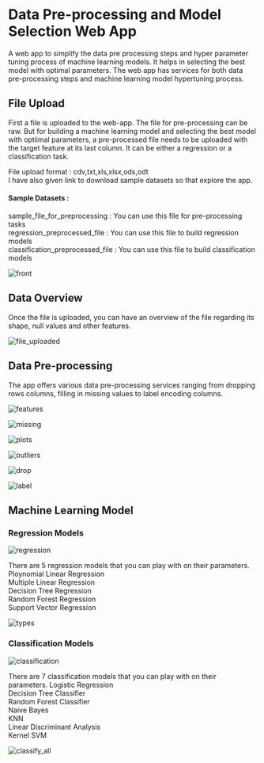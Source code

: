 # Data Pre-processing and Model Selection Web App
A web app to simplify the data pre processing steps and hyper parameter tuning process of machine learning models. It helps in selecting the best model with optimal parameters.
The web app has services for both data pre-processing steps and machine learning model hypertuning process.

## File Upload
First a file is uploaded to the web-app. The file for pre-processing can be raw. But for building a machine learning model and selecting the best model with optiimal parameters, a pre-processed file needs to be uploaded with the target feature at its last column. It can be either a regression or a classification task.

File upload format : cdv,txt,xls,xlsx,ods,odt<br />
I have also given link to download sample datasets so that explore the app.<br />

#### Sample Datasets :

sample_file_for_preprocessing    : You can use this file for pre-processing tasks <br />
regression_preprocessed_file     : You can use this file to build regression models <br />
classification_preprocessed_file : You can use this file to build classification models <br />


![front](https://user-images.githubusercontent.com/72215169/171049013-9d06a1fd-c22f-48ce-a2b3-6209225681c8.jpg)


## Data Overview

Once the file is uploaded, you can have an overview of the file regarding its shape, null values and other features. <br />

![file_uploaded](https://user-images.githubusercontent.com/72215169/171049028-a1b4eaa3-0bd7-4117-adfc-9d45d692f763.jpg)


## Data Pre-processing

The app offers various data pre-processing services ranging from dropping rows columns, filling in missing values to label encoding columns.


![features](https://user-images.githubusercontent.com/72215169/171049041-cee8be8b-0d42-43ed-ab68-d56520fdbb3e.jpg)


![missing](https://user-images.githubusercontent.com/72215169/171049048-920c071a-11c0-487e-b6f5-a5a7b8d6b3ce.jpg)





![plots](https://user-images.githubusercontent.com/72215169/171049057-f201885b-5664-4ba6-9a9d-268c55c91bbc.jpg)




![outliers](https://user-images.githubusercontent.com/72215169/171049067-3d34dd59-8a6f-4535-8bbf-41185c06aba1.jpg)




![drop](https://user-images.githubusercontent.com/72215169/171049087-342a35a7-b995-40fe-9121-5e835472ce80.jpg)




![label](https://user-images.githubusercontent.com/72215169/171049091-d9b012d8-6bb4-4fef-a7ab-515e6c172b86.jpg)


## Machine Learning Model

### Regression Models

![regression](https://user-images.githubusercontent.com/72215169/171049099-fddbd181-e224-4583-9ec4-298f14359ec2.jpg)

There are 5 regression models that you can play with on their parameters.
Ploynomial Linear Regression <br />
Multiple Linear Regression <br />
Decision Tree Regression <br />
Random Forest Regression <br />
Support Vector Regression <br />

![types](https://user-images.githubusercontent.com/72215169/171049119-cd1a0075-4faf-48e8-aa63-1e0c99d7a41d.jpg)

### Classification Models


![classification](https://user-images.githubusercontent.com/72215169/171049126-a55ca6d2-adec-447b-a4cc-c0ed06664ebb.jpg)

There are 7 classification models that you can play with on their parameters.
Logistic Regression <br />
Decision Tree Classifier <br />
Random Forest Classifier <br />
Naive Bayes <br />
KNN <br />
Linear Discriminant Analysis <br />
Kernel SVM <br />

![classify_all](https://user-images.githubusercontent.com/72215169/171049142-cc44ef00-069e-4899-b101-7620bd2f6bca.jpg)






